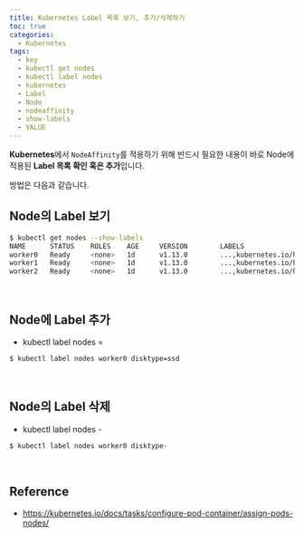 ```yaml
---
title: Kubernetes Label 목록 보기, 추가/삭제하기
toc: true
categories:
  - Kubernetes
tags:
  - key
  - kubectl get nodes
  - kubectl label nodes
  - kubernetes
  - Label
  - Node
  - nodeaffinity
  - show-labels
  - VALUE
---
```


**Kubernetes**에서 `NodeAffinity`를 적용하기 위해 반드시 필요한 내용이 바로 Node에 적용된 **Label 목록 확인 혹은 추가**입니다.

방법은 다음과 같습니다.

## **Node의 Label 보기**

```bash
$ kubectl get nodes --show-labels
NAME      STATUS    ROLES    AGE     VERSION        LABELS
worker0   Ready     <none>   1d      v1.13.0        ...,kubernetes.io/hostname=worker0
worker1   Ready     <none>   1d      v1.13.0        ...,kubernetes.io/hostname=worker1
worker2   Ready     <none>   1d      v1.13.0        ...,kubernetes.io/hostname=worker2
```

<br>

## **Node에 Label 추가**

- kubectl label nodes <your-node-name> <key>=<value>

```bash
$ kubectl label nodes worker0 disktype=ssd
```

<br>

## **Node의 Label 삭제**

- kubectl label nodes <your-node-name> <key>-

```bash
$ kubectl label nodes worker0 disktype-
```

<br>

## **Reference**

- <https://kubernetes.io/docs/tasks/configure-pod-container/assign-pods-nodes/>
